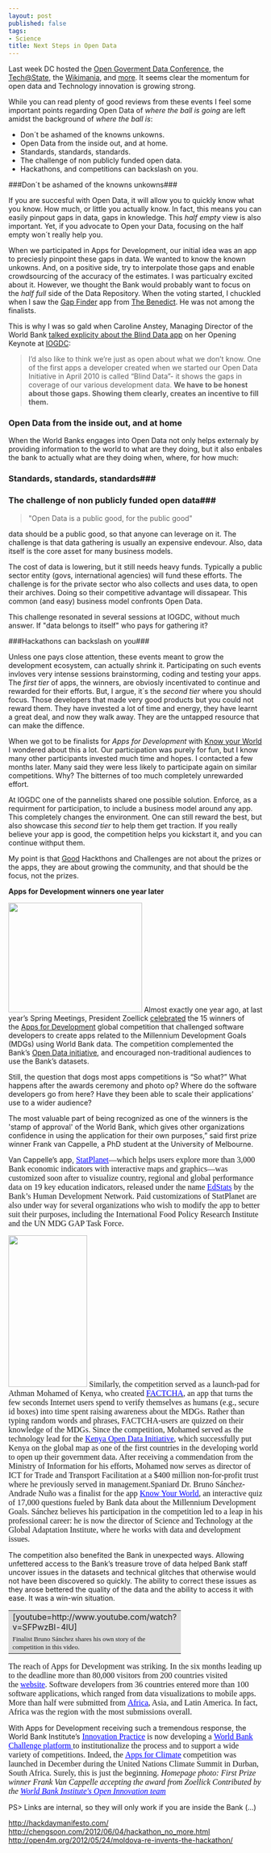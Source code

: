 ```yaml
---
layout: post
published: false
tags:
- Science
title: Next Steps in Open Data
---
```

Last week DC hosted the [Open Goverment Data
Conference](http://www.data.gov/communities/conference), the
[Tech@State](http://tech.state.gov/profiles/blogs/tech-state-wiki-gov-agenda), the
[Wikimania](http://wikimania2012.wikimedia.org/wiki/Main_Page), and [more](http://developmentseed.org/blog/2012/july/09/week-dc-tech/). It seems clear
the momentum for open data and Technology innovation is growing strong.

While you can read plenty of good reviews from these events I feel some
important points regarding Open Data of *where the ball is going* are left amidst the background of *where the ball is*:

* Don´t be ashamed of the knowns unkowns.
* Open Data from the inside out, and at home.
* Standards, standards, standards.
* The challenge of non publicly funded open data.
* Hackathons, and competitions can backslash on you.

<!--more-->
###Don´t be ashamed of the knowns unkowns###

If you are succesful with Open Data, it will allow you to quickly know
what you know. How much, or little you actually know. In fact, this means you can
easily pinpout gaps in data, gaps in knowledge. This *half empty* view
is also important. Yet, if you advocate to Open your Data, focusing on
the half empty won´t really help you.

When we participated in Apps for Development, our initial idea was an
app to preciesly pinpoint these gaps in data. We wanted to know the
known unkowns. And, on a positive side, try to interpolate those gaps
and enable crowdsourcing of the accuracy of the estimates. I was
particualry excited about it. However, we thought the Bank would
probably want to focus on the *half full* side of the Data Repository.
When the voting started, I chuckled when I saw the [Gap Finder](x) app from
[The Benedict](#). He was not among the finalists.

This is why I was so gald when Caroline Anstey, Managing Director of the World Bank [talked
explicity about the Blind Data app](http://www.worldbank.org/en/news/2012/07/10/second-international-open-government-data-conference) on her Opening Keynote at [IOGDC](#):

>I’d also like to think we’re just as open about what we don’t know. One
>of the first apps a developer created when we started our Open Data
>Initiative in April 2010 is called “Blind Data”- it shows the gaps in
>coverage of our various development data. **We have to be honest about
>those gaps. Showing them clearly, creates an incentive to fill them.**



### Open Data from the inside out, and at home ###

When the World Banks engages into Open Data not only helps externaly by
providing information to the world to what are they doing, but it also
enbales the bank to actually what are they doing when, where, for how
much:


### Standards, standards, standards###


### The challenge of non publicly funded open data###

>"Open Data is a public good, for the public good"


data should be a public good, so that anyone can leverage on it. The
challenge is that data gathering is usually an expensive endevour. Also,
data itself is the core asset for many business models.

The cost of data is lowering, but it still needs heavy funds. Typically
a public sector entity (govs, international agencies) will fund these
efforts. The challenge is for the private sector who also collects and
uses data, to open their archives. Doing so their competitive advantage
will dissapear. This common (and easy) business model confronts Open Data.

This challenge resonated in several sessions at IOGDC, without much
answer. If "data belongs to itself" who pays for gathering it?


###Hackathons can backslash on you###

Unless one pays close attention, these events meant to grow the
development ecosystem, can actually shrink it. Participating on such
events invloves very intense sessions brainstorming, coding and testing your
apps. The *first tier* of apps, the winners, are obviosly incentivated to continue and rewarded for
their efforts. But, I argue, it´s the *second tier* where you should
focus. Those developers that made very good products but you could not
reward them. They have invested a lot of time and energy, they have
learnt a great deal, and now they walk away. They are the untapped
resource that can make the diffence.

When we got to be finalists for *Apps for Development* with [Know your
World](#) I wondered about this a lot. Our participation was purely for
fun, but I know many other participants invested much time and hopes. I
contacted a few months later. Many said they were less likely to
participate again on similar competitions. Why? The bitternes of too
much completely unrewarded effort.

At IOGDC one of the pannelists shared one possible solution. Enforce, as
a requirment for participation, to include a business model around any
app. This completely changes the environment. One can still reward the
best, but also showcase this *second tier* to help them get traction.
If you really believe your app is good, the competition helps you kickstart it,
and you can continue withput them.

My point is that [Good](http://hackdaymanifesto.com/) Hackthons and Challenges are not about the prizes or
the apps, they are about growing the community, and that should be the
focus, not the prizes.


<strong>Apps for Development winners one year later</strong>

<span style="font-family:serif;font-size:xx-small;">
</span>

<img class="size-full wp-image-2343 alignright" title="14225432" src="http://nasonurb.files.wordpress.com/2012/04/14225432.gif" alt="" width="265" height="217" />
Almost exactly one year ago, at last year’s Spring Meetings, President Zoellick <a href="http://web.worldbank.org/WBSITE/EXTERNAL/NEWS/0,,contentMDK:22888693~pagePK:34370~piPK:34424~theSitePK:4607,00.html" target="_blank">celebrated</a> the 15 winners of the <a href="http://data.worldbank.org/developers/appsfordevelopment" target="_blank">Apps for Development</a> global competition that challenged software developers to create apps related to the Millennium Development Goals (MDGs) using World Bank data. The competition complemented the Bank’s <a href="http://data.worldbank.org/" target="_blank">Open Data initiative</a>, and encouraged non-traditional audiences to use the Bank’s datasets.

Still, the question that dogs most apps competitions is “So what?” What happens after the awards ceremony and photo op? Where do the software developers go from here? Have they been able to scale their applications’ use to a wider audience?

The most valuable part of being recognized as one of the winners is the 'stamp of approval' of the World Bank, which gives other organizations confidence in using the application for their own purposes,” said first prize winner Frank van Cappelle, a PhD student at the University of Melbourne.

Van Cappelle’s app, <a href="http://www.statsilk.com/maps/statplanet-world-bank-open-data" target="_blank"><span style="color:#0000ff;font-family:serif;font-size:medium;"><span style="text-decoration:underline;">StatPlanet</span></span></a><span style="font-family:serif;font-size:medium;">—which helps users explore more than 3,000 Bank economic indicators with interactive maps and graphics—was customized soon after to visualize country, regional and global performance data on 19 key education indicators, released under the name </span><a href="http://blogs.worldbank.org/education/node/647" target="_blank"><span style="color:#0000ff;font-family:serif;font-size:medium;"><span style="text-decoration:underline;">EdStats</span></span></a><span style="font-family:serif;font-size:medium;"> by the Bank’s Human Development Network. Paid customizations of StatPlanet are also under way for several organizations who wish to modify the app to better suit their purposes, including the International Food Policy Research Institute and the UN MDG GAP Task Force.</span><span style="font-family:serif;font-size:xx-small;">
</span>

<span style="font-family:serif;font-size:medium;"><img class=" wp-image-2344 alignleft" title="14006008" src="http://nasonurb.files.wordpress.com/2012/04/14006008.gif?w=156" alt="" width="156" height="300" />
Similarly, the competition served as a launch-pad for Athman Mohamed of Kenya, who created <a href="http://appsfordevelopment.challengepost.com/submissions/665-factcha-stop-spam-advocate-for-the-mdgs" target="_blank"><span style="color:#0000ff;font-family:serif;font-size:medium;">FACTCHA</span></a><span style="font-family:serif;font-size:medium;">, an app that turns the few seconds Internet users spend to verify themselves as humans (e.g., secure id boxes) into time spent raising awareness about the MDGs. Rather than typing random words and phrases, FACTCHA-users are quizzed on their knowledge of the MDGs. Since the competition, Mohamed served as the technology lead for the </span><a href="http://opendata.go.ke/" target="_blank"><span style="color:#0000ff;font-family:serif;font-size:medium;">Kenya Open Data Initiative</span></a><span style="font-family:serif;font-size:medium;">, which successfully put Kenya on the global map as one of the first countries in the developing world to open up their government data. After receiving a commendation from the Ministry of Information for his efforts, Mohamed now serves as director of ICT for Trade and Transport Facilitation at a $400 million non-for-profit trust where he previously served in management.</span>Spaniard Dr. Bruno Sánchez-Andrade Nuño was a finalist for the app </span><a href="http://www.quiz2015.com/" target="_blank"><span style="color:#0000ff;font-family:serif;font-size:medium;"><span style="text-decoration:underline;">Know Your World</span></span></a><span style="font-family:serif;font-size:medium;">, an interactive quiz of 17,000 questions fueled by Bank data about the Millennium Development Goals. Sánchez believes his participation in the competition led to a leap in his professional career: he is now the director of Science and Technology at the Global Adaptation Institute, where he works with data and development issues.</span>

The competition also benefited the Bank in unexpected ways. Allowing unfettered access to the Bank’s treasure trove of data helped Bank staff uncover issues in the datasets and technical glitches that otherwise would not have been discovered so quickly. The ability to correct these issues as they arose bettered the quality of the data and the ability to access it with ease. It was a win-win situation.
<table border="0" cellspacing="0" cellpadding="0">
<tbody>
<tr valign="top">
<td valign="middle" bgcolor="#DCDCDC" width="272">[youtube=http://www.youtube.com/watch?v=SFPwzBl-4lU]</td>
</tr>
<tr valign="top">
<td valign="middle" bgcolor="#DCDCDC" width="272"><span style="font-family:serif;font-size:small;">Finalist Bruno Sánchez shares his own story of the competition in this video.</span></td>
</tr>
</tbody>
</table>
<span style="font-family:serif;font-size:medium;">The reach of Apps for Development was striking. In the six months leading up to the deadline more than 80,000 visitors from 200 countries visited the </span><a href="http://appsfordevelopment.challengepost.com/" target="_blank"><span style="color:#0000ff;font-family:serif;font-size:medium;"><span style="text-decoration:underline;">website</span></span></a><span style="font-family:serif;font-size:medium;">. Software developers from 36 countries entered more than 100 software applications, which ranged from data visualizations to mobile apps. More than half were submitted from </span><a href="http://web.worldbank.org/WBSITE/EXTERNAL/NEWS/0,,contentMDK:22823055~menuPK:34457~pagePK:34370~piPK:34424~theSitePK:4607,00.html" target="_blank"><span style="color:#0000ff;font-family:serif;font-size:medium;"><span style="text-decoration:underline;">Africa</span></span></a><span style="font-family:serif;font-size:medium;">, Asia, and Latin America. In fact, Africa was the region with the most submissions overall.</span>

With Apps for Development receiving such a tremendous response, the World Bank Institute’s <a href="http://wbi.worldbank.org/wbi/approach/innovation" target="_blank"><span style="color:#0000ff;font-family:serif;font-size:medium;"><span style="text-decoration:underline;">Innovation Practice</span></span></a><span style="font-family:serif;font-size:medium;"> is now developing a </span><a href="http://www.worldbank.org/challenge" target="_blank"><span style="color:#0000ff;font-family:serif;font-size:medium;"><span style="text-decoration:underline;">World Bank Challenge platform </span></span></a><span style="font-family:serif;font-size:medium;">to institutionalize the process and to support a wide variety of competitions. Indeed, the </span><a href="http://intranet.worldbank.org/WBSITE/INTRANET/INTRANETHOME/0,,contentMDK:23061893~menuPK:64140059~pagePK:6426483~piPK:6402841~theSitePK:86048,00.html" target="_blank"><span style="color:#0000ff;font-family:serif;font-size:medium;"><span style="text-decoration:underline;">Apps for Climate</span></span></a><span style="font-family:serif;font-size:medium;"> competition was launched in December during the United Nations Climate Summit in Durban, South Africa. Surely, this is just the beginning.
</span><span style="font-family:serif;font-size:medium;"><em>
Homepage photo: First Prize winner Frank Van Cappelle accepting the award from Zoellick</em></span><span style="font-family:serif;font-size:medium;">
</span><span style="font-family:serif;font-size:medium;"><em>
Contributed by the </em></span><a href="http://wbi.worldbank.org/wbi/content/open-innovation" target="_blank"><span style="color:#0000ff;font-family:serif;font-size:medium;"><em><span style="text-decoration:underline;">World Bank Institute's Open Innovation team</span></em></span></a><span style="font-family:serif;font-size:medium;"> </span>

PS&gt; Links are internal, so they will only work if you are inside the Bank (...)



http://hackdaymanifesto.com/
http://chengsoon.com/2012/06/04/hackathon_no_more.html
http://open4m.org/2012/05/24/moldova-re-invents-the-hackathon/
